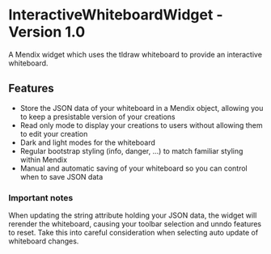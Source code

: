 # InteractiveWhiteboardWidget - Version 1.0
A Mendix widget which uses the tldraw whiteboard to provide an interactive whiteboard.

## Features
- Store the JSON data of your whiteboard in a Mendix object, allowing you to keep a presistable version of your creations
- Read only mode to display your creations to users without allowing them to edit your creation
- Dark and light modes for the whiteboard
- Regular bootstrap styling (info, danger, ...) to match familiar styling within Mendix
- Manual and automatic saving of your whiteboard so you can control when to save JSON data

### Important notes
When updating the string attribute holding your JSON data, the widget will rerender the whiteboard, causing your toolbar selection and unndo features to reset. Take this into careful consideration when selecting auto update of whiteboard changes.
